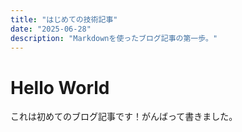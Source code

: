 ```yaml
---
title: "はじめての技術記事"
date: "2025-06-28"
description: "Markdownを使ったブログ記事の第一歩。"
---
```


# Hello World

これは初めてのブログ記事です！がんばって書きました。
